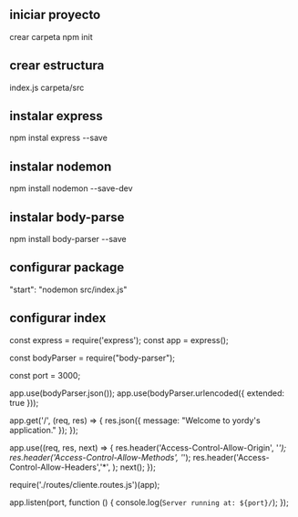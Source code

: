## iniciar proyecto
crear carpeta
npm init

## crear estructura
index.js
carpeta/src

## instalar express
npm instal express --save

## instalar nodemon
npm install nodemon --save-dev

## instalar body-parse
npm install body-parser --save

## configurar package
"start": "nodemon src/index.js"

## configurar index
const express = require('express');
const app = express();

const bodyParser = require("body-parser");

const port = 3000;

app.use(bodyParser.json());
app.use(bodyParser.urlencoded({ extended: true }));

app.get('/', (req, res) => {
    res.json({ message: "Welcome to yordy's application." });
});

app.use((req, res, next) => {
    res.header('Access-Control-Allow-Origin', '*');
    res.header('Access-Control-Allow-Methods', '*');
    res.header('Access-Control-Allow-Headers','*',
    );
    next();
});

require('./routes/cliente.routes.js')(app);

app.listen(port, function () {
    console.log(`Server running at: ${port}/`);
});

